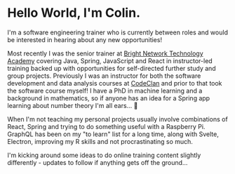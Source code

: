 # Hello World, I'm Colin. 

I'm a software engineering trainer who is currently between roles and would be interested in hearing about any new opportunities!

Most recently I was the senior trainer at [Bright Network Technology Academy](https://techacademy.brightnetwork.co.uk/) covering Java, Spring, JavaScript and React in instructor-led training backed up with opportunities for self-directed further study and group projects. Previously I was an instructor for both the software development and data analysis courses at [CodeClan](https://www.codeclan.com) and prior to that took the software course myself! I have a PhD in machine learning and a background in mathematics, so if anyone has an idea for a Spring app learning about number theory I'm all ears... 👀

When I'm not teaching my personal projects usually involve combinations of React, Spring and trying to do something useful with a Raspberry Pi. GraphQL has been on my "to learn" list for a long time, along with Svelte, Electron, improving my  R skills and not procrastinating so much.

I'm kicking around some ideas to do online training content slightly differently - updates to follow if anything gets off the ground...
